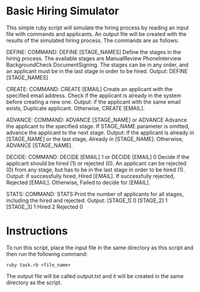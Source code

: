 # Basic Hiring Simulator

This simple ruby script will simulate the hiring process by reading an input file with commands and applicants. An output file will be created with the results of the simulated hiring process. The commands are as follows:

DEFINE:
COMMAND: DEFINE [STAGE_NAMES]
Define the stages in the hiring process. The available stages are ManualReview PhoneInterview BackgroundCheck DocumentSigning. The stages can be in any order, and an applicant must be in the last stage in order to be hired.
Output: DEFINE [STAGE_NAMES]

CREATE:
COMMAND: CREATE [EMAIL]
Create an applicant with the specified email address. Check if the applicant is already in the system before creating a new one.
Output: if the applicant with the same email exists, Duplicate applicant. Otherwise, CREATE [EMAIL].

ADVANCE:
COMMAND: ADVANCE [STAGE_NAME] or ADVANCE
Advance the applicant to the specified stage. If STAGE_NAME parameter is omitted, advance the applicant to the next stage.
Output: if the applicant is already in [STAGE_NAME] or the last stage, Already in [STAGE_NAME]. Otherwise, ADVANCE [STAGE_NAME].

DECIDE:
COMMAND: DECIDE [EMAIL] 1 or DECIDE [EMAIL] 0
Decide if the applicant should be hired (1) or rejected (0). An applicant can be rejected (0) from any stage, but has to be in the last stage in order to be hired (1).
Output: if successfully hired, Hired [EMAIL]. If successfully rejected, Rejected [EMAIL]. Otherwise, Failed to decide for [EMAIL].

STATS:
COMMAND: STATS
Print the number of applicants for all stages, including the hired and rejected.
Output: [STAGE_1] 0 [STAGE_2] 1 [STAGE_3] 1 Hired 2 Rejected 0

# Instructions

To run this script, place the input file in the same directory as this script and then run the following command:

`ruby task.rb <file_name>`

The output file will be called output.txt and it will be created in the same directory as the script.
